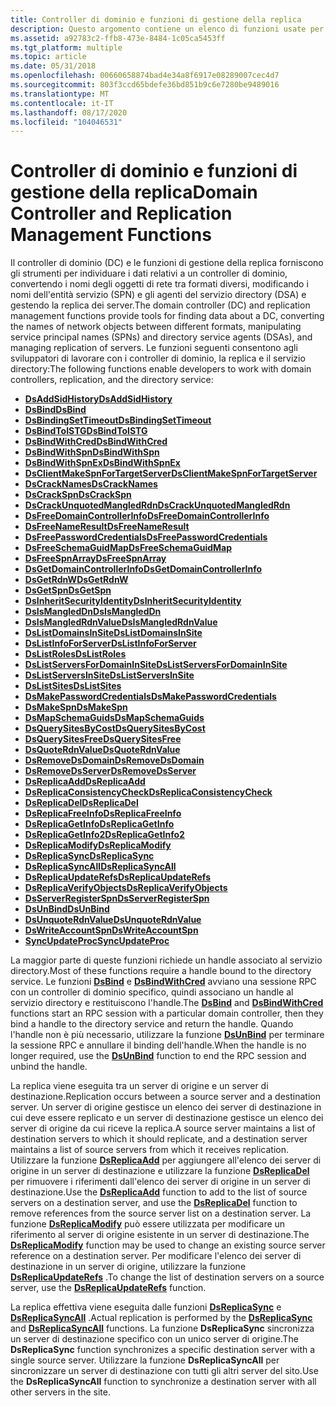 ```yaml
---
title: Controller di dominio e funzioni di gestione della replica
description: Questo argomento contiene un elenco di funzioni usate per il controller di dominio e la gestione della replica.
ms.assetid: a92783c2-ffb8-473e-8484-1c05ca5453ff
ms.tgt_platform: multiple
ms.topic: article
ms.date: 05/31/2018
ms.openlocfilehash: 00660658874bad4e34a8f6917e08289007cec4d7
ms.sourcegitcommit: 803f3ccd65bdefe36bd851b9c6e7280be9489016
ms.translationtype: MT
ms.contentlocale: it-IT
ms.lasthandoff: 08/17/2020
ms.locfileid: "104046531"
---
```

# <a name="domain-controller-and-replication-management-functions"></a><span data-ttu-id="a7f1a-103">Controller di dominio e funzioni di gestione della replica</span><span class="sxs-lookup"><span data-stu-id="a7f1a-103">Domain Controller and Replication Management Functions</span></span>

<span data-ttu-id="a7f1a-104">Il controller di dominio (DC) e le funzioni di gestione della replica forniscono gli strumenti per individuare i dati relativi a un controller di dominio, convertendo i nomi degli oggetti di rete tra formati diversi, modificando i nomi dell'entità servizio (SPN) e gli agenti del servizio directory (DSA) e gestendo la replica dei server.</span><span class="sxs-lookup"><span data-stu-id="a7f1a-104">The domain controller (DC) and replication management functions provide tools for finding data about a DC, converting the names of network objects between different formats, manipulating service principal names (SPNs) and directory service agents (DSAs), and managing replication of servers.</span></span> <span data-ttu-id="a7f1a-105">Le funzioni seguenti consentono agli sviluppatori di lavorare con i controller di dominio, la replica e il servizio directory:</span><span class="sxs-lookup"><span data-stu-id="a7f1a-105">The following functions enable developers to work with domain controllers, replication, and the directory service:</span></span>

-   [<span data-ttu-id="a7f1a-106">**DsAddSidHistory**</span><span class="sxs-lookup"><span data-stu-id="a7f1a-106">**DsAddSidHistory**</span></span>](/windows/desktop/api/Ntdsapi/nf-ntdsapi-dsaddsidhistorya)
-   [<span data-ttu-id="a7f1a-107">**DsBind**</span><span class="sxs-lookup"><span data-stu-id="a7f1a-107">**DsBind**</span></span>](/windows/desktop/api/Ntdsapi/nf-ntdsapi-dsbinda)
-   [<span data-ttu-id="a7f1a-108">**DsBindingSetTimeout**</span><span class="sxs-lookup"><span data-stu-id="a7f1a-108">**DsBindingSetTimeout**</span></span>](/windows/desktop/api/Ntdsapi/nf-ntdsapi-dsbindingsettimeout)
-   [<span data-ttu-id="a7f1a-109">**DsBindToISTG**</span><span class="sxs-lookup"><span data-stu-id="a7f1a-109">**DsBindToISTG**</span></span>](/windows/desktop/api/Ntdsapi/nf-ntdsapi-dsbindtoistga)
-   [<span data-ttu-id="a7f1a-110">**DsBindWithCred**</span><span class="sxs-lookup"><span data-stu-id="a7f1a-110">**DsBindWithCred**</span></span>](/windows/desktop/api/Ntdsapi/nf-ntdsapi-dsbindwithcreda)
-   [<span data-ttu-id="a7f1a-111">**DsBindWithSpn**</span><span class="sxs-lookup"><span data-stu-id="a7f1a-111">**DsBindWithSpn**</span></span>](/windows/desktop/api/Ntdsapi/nf-ntdsapi-dsbindwithspna)
-   [<span data-ttu-id="a7f1a-112">**DsBindWithSpnEx**</span><span class="sxs-lookup"><span data-stu-id="a7f1a-112">**DsBindWithSpnEx**</span></span>](/windows/desktop/api/Ntdsapi/nf-ntdsapi-dsbindwithspnexa)
-   [<span data-ttu-id="a7f1a-113">**DsClientMakeSpnForTargetServer**</span><span class="sxs-lookup"><span data-stu-id="a7f1a-113">**DsClientMakeSpnForTargetServer**</span></span>](/windows/desktop/api/Ntdsapi/nf-ntdsapi-dsclientmakespnfortargetservera)
-   [<span data-ttu-id="a7f1a-114">**DsCrackNames**</span><span class="sxs-lookup"><span data-stu-id="a7f1a-114">**DsCrackNames**</span></span>](/windows/desktop/api/Ntdsapi/nf-ntdsapi-dscracknamesa)
-   [<span data-ttu-id="a7f1a-115">**DsCrackSpn**</span><span class="sxs-lookup"><span data-stu-id="a7f1a-115">**DsCrackSpn**</span></span>](/windows/desktop/api/Dsparse/nf-dsparse-dscrackspna)
-   [<span data-ttu-id="a7f1a-116">**DsCrackUnquotedMangledRdn**</span><span class="sxs-lookup"><span data-stu-id="a7f1a-116">**DsCrackUnquotedMangledRdn**</span></span>](/windows/desktop/api/Dsparse/nf-dsparse-dscrackunquotedmangledrdna)
-   [<span data-ttu-id="a7f1a-117">**DsFreeDomainControllerInfo**</span><span class="sxs-lookup"><span data-stu-id="a7f1a-117">**DsFreeDomainControllerInfo**</span></span>](/windows/desktop/api/Ntdsapi/nf-ntdsapi-dsfreedomaincontrollerinfoa)
-   [<span data-ttu-id="a7f1a-118">**DsFreeNameResult**</span><span class="sxs-lookup"><span data-stu-id="a7f1a-118">**DsFreeNameResult**</span></span>](/windows/desktop/api/Ntdsapi/nf-ntdsapi-dsfreenameresulta)
-   [<span data-ttu-id="a7f1a-119">**DsFreePasswordCredentials**</span><span class="sxs-lookup"><span data-stu-id="a7f1a-119">**DsFreePasswordCredentials**</span></span>](/windows/desktop/api/Ntdsapi/nf-ntdsapi-dsfreepasswordcredentials)
-   [<span data-ttu-id="a7f1a-120">**DsFreeSchemaGuidMap**</span><span class="sxs-lookup"><span data-stu-id="a7f1a-120">**DsFreeSchemaGuidMap**</span></span>](/windows/desktop/api/Ntdsapi/nf-ntdsapi-dsfreeschemaguidmapa)
-   [<span data-ttu-id="a7f1a-121">**DsFreeSpnArray**</span><span class="sxs-lookup"><span data-stu-id="a7f1a-121">**DsFreeSpnArray**</span></span>](/windows/desktop/api/Ntdsapi/nf-ntdsapi-dsfreespnarraya)
-   [<span data-ttu-id="a7f1a-122">**DsGetDomainControllerInfo**</span><span class="sxs-lookup"><span data-stu-id="a7f1a-122">**DsGetDomainControllerInfo**</span></span>](/windows/desktop/api/Ntdsapi/nf-ntdsapi-dsgetdomaincontrollerinfoa)
-   [<span data-ttu-id="a7f1a-123">**DsGetRdnW**</span><span class="sxs-lookup"><span data-stu-id="a7f1a-123">**DsGetRdnW**</span></span>](/windows/desktop/api/Dsparse/nf-dsparse-dsgetrdnw)
-   [<span data-ttu-id="a7f1a-124">**DsGetSpn**</span><span class="sxs-lookup"><span data-stu-id="a7f1a-124">**DsGetSpn**</span></span>](/windows/desktop/api/Ntdsapi/nf-ntdsapi-dsgetspna)
-   [<span data-ttu-id="a7f1a-125">**DsInheritSecurityIdentity**</span><span class="sxs-lookup"><span data-stu-id="a7f1a-125">**DsInheritSecurityIdentity**</span></span>](/windows/desktop/api/Ntdsapi/nf-ntdsapi-dsinheritsecurityidentitya)
-   [<span data-ttu-id="a7f1a-126">**DsIsMangledDn**</span><span class="sxs-lookup"><span data-stu-id="a7f1a-126">**DsIsMangledDn**</span></span>](/windows/desktop/api/Dsparse/nf-dsparse-dsismangleddna)
-   [<span data-ttu-id="a7f1a-127">**DsIsMangledRdnValue**</span><span class="sxs-lookup"><span data-stu-id="a7f1a-127">**DsIsMangledRdnValue**</span></span>](/windows/desktop/api/Dsparse/nf-dsparse-dsismangledrdnvaluea)
-   [<span data-ttu-id="a7f1a-128">**DsListDomainsInSite**</span><span class="sxs-lookup"><span data-stu-id="a7f1a-128">**DsListDomainsInSite**</span></span>](/windows/desktop/api/Ntdsapi/nf-ntdsapi-dslistdomainsinsitea)
-   [<span data-ttu-id="a7f1a-129">**DsListInfoForServer**</span><span class="sxs-lookup"><span data-stu-id="a7f1a-129">**DsListInfoForServer**</span></span>](/windows/desktop/api/Ntdsapi/nf-ntdsapi-dslistinfoforservera)
-   [<span data-ttu-id="a7f1a-130">**DsListRoles**</span><span class="sxs-lookup"><span data-stu-id="a7f1a-130">**DsListRoles**</span></span>](/windows/desktop/api/Ntdsapi/nf-ntdsapi-dslistrolesa)
-   [<span data-ttu-id="a7f1a-131">**DsListServersForDomainInSite**</span><span class="sxs-lookup"><span data-stu-id="a7f1a-131">**DsListServersForDomainInSite**</span></span>](/windows/desktop/api/Ntdsapi/nf-ntdsapi-dslistserversfordomaininsitea)
-   [<span data-ttu-id="a7f1a-132">**DsListServersInSite**</span><span class="sxs-lookup"><span data-stu-id="a7f1a-132">**DsListServersInSite**</span></span>](/windows/desktop/api/Ntdsapi/nf-ntdsapi-dslistserversinsitea)
-   [<span data-ttu-id="a7f1a-133">**DsListSites**</span><span class="sxs-lookup"><span data-stu-id="a7f1a-133">**DsListSites**</span></span>](/windows/desktop/api/Ntdsapi/nf-ntdsapi-dslistsitesa)
-   [<span data-ttu-id="a7f1a-134">**DsMakePasswordCredentials**</span><span class="sxs-lookup"><span data-stu-id="a7f1a-134">**DsMakePasswordCredentials**</span></span>](/windows/desktop/api/Ntdsapi/nf-ntdsapi-dsmakepasswordcredentialsa)
-   [<span data-ttu-id="a7f1a-135">**DsMakeSpn**</span><span class="sxs-lookup"><span data-stu-id="a7f1a-135">**DsMakeSpn**</span></span>](/windows/desktop/api/Dsparse/nf-dsparse-dsmakespna)
-   [<span data-ttu-id="a7f1a-136">**DsMapSchemaGuids**</span><span class="sxs-lookup"><span data-stu-id="a7f1a-136">**DsMapSchemaGuids**</span></span>](/windows/desktop/api/Ntdsapi/nf-ntdsapi-dsmapschemaguidsa)
-   [<span data-ttu-id="a7f1a-137">**DsQuerySitesByCost**</span><span class="sxs-lookup"><span data-stu-id="a7f1a-137">**DsQuerySitesByCost**</span></span>](/windows/desktop/api/Ntdsapi/nf-ntdsapi-dsquerysitesbycosta)
-   [<span data-ttu-id="a7f1a-138">**DsQuerySitesFree**</span><span class="sxs-lookup"><span data-stu-id="a7f1a-138">**DsQuerySitesFree**</span></span>](/windows/desktop/api/Ntdsapi/nf-ntdsapi-dsquerysitesfree)
-   [<span data-ttu-id="a7f1a-139">**DsQuoteRdnValue**</span><span class="sxs-lookup"><span data-stu-id="a7f1a-139">**DsQuoteRdnValue**</span></span>](/windows/desktop/api/Dsparse/nf-dsparse-dsquoterdnvaluea)
-   [<span data-ttu-id="a7f1a-140">**DsRemoveDsDomain**</span><span class="sxs-lookup"><span data-stu-id="a7f1a-140">**DsRemoveDsDomain**</span></span>](/windows/desktop/api/Ntdsapi/nf-ntdsapi-dsremovedsdomaina)
-   [<span data-ttu-id="a7f1a-141">**DsRemoveDsServer**</span><span class="sxs-lookup"><span data-stu-id="a7f1a-141">**DsRemoveDsServer**</span></span>](/windows/desktop/api/Ntdsapi/nf-ntdsapi-dsremovedsservera)
-   [<span data-ttu-id="a7f1a-142">**DsReplicaAdd**</span><span class="sxs-lookup"><span data-stu-id="a7f1a-142">**DsReplicaAdd**</span></span>](/windows/desktop/api/Ntdsapi/nf-ntdsapi-dsreplicaadda)
-   [<span data-ttu-id="a7f1a-143">**DsReplicaConsistencyCheck**</span><span class="sxs-lookup"><span data-stu-id="a7f1a-143">**DsReplicaConsistencyCheck**</span></span>](/windows/desktop/api/Ntdsapi/nf-ntdsapi-dsreplicaconsistencycheck)
-   [<span data-ttu-id="a7f1a-144">**DsReplicaDel**</span><span class="sxs-lookup"><span data-stu-id="a7f1a-144">**DsReplicaDel**</span></span>](/windows/desktop/api/Ntdsapi/nf-ntdsapi-dsreplicadela)
-   [<span data-ttu-id="a7f1a-145">**DsReplicaFreeInfo**</span><span class="sxs-lookup"><span data-stu-id="a7f1a-145">**DsReplicaFreeInfo**</span></span>](/windows/desktop/api/Ntdsapi/nf-ntdsapi-dsreplicafreeinfo)
-   [<span data-ttu-id="a7f1a-146">**DsReplicaGetInfo**</span><span class="sxs-lookup"><span data-stu-id="a7f1a-146">**DsReplicaGetInfo**</span></span>](/windows/desktop/api/Ntdsapi/nf-ntdsapi-dsreplicagetinfow)
-   [<span data-ttu-id="a7f1a-147">**DsReplicaGetInfo2**</span><span class="sxs-lookup"><span data-stu-id="a7f1a-147">**DsReplicaGetInfo2**</span></span>](/windows/desktop/api/Ntdsapi/nf-ntdsapi-dsreplicagetinfo2w)
-   [<span data-ttu-id="a7f1a-148">**DsReplicaModify**</span><span class="sxs-lookup"><span data-stu-id="a7f1a-148">**DsReplicaModify**</span></span>](/windows/desktop/api/Ntdsapi/nf-ntdsapi-dsreplicamodifya)
-   [<span data-ttu-id="a7f1a-149">**DsReplicaSync**</span><span class="sxs-lookup"><span data-stu-id="a7f1a-149">**DsReplicaSync**</span></span>](/windows/desktop/api/Ntdsapi/nf-ntdsapi-dsreplicasynca)
-   [<span data-ttu-id="a7f1a-150">**DsReplicaSyncAll**</span><span class="sxs-lookup"><span data-stu-id="a7f1a-150">**DsReplicaSyncAll**</span></span>](/windows/desktop/api/Ntdsapi/nf-ntdsapi-dsreplicasyncalla)
-   [<span data-ttu-id="a7f1a-151">**DsReplicaUpdateRefs**</span><span class="sxs-lookup"><span data-stu-id="a7f1a-151">**DsReplicaUpdateRefs**</span></span>](/windows/desktop/api/Ntdsapi/nf-ntdsapi-dsreplicaupdaterefsa)
-   [<span data-ttu-id="a7f1a-152">**DsReplicaVerifyObjects**</span><span class="sxs-lookup"><span data-stu-id="a7f1a-152">**DsReplicaVerifyObjects**</span></span>](/windows/desktop/api/Ntdsapi/nf-ntdsapi-dsreplicaverifyobjectsa)
-   [<span data-ttu-id="a7f1a-153">**DsServerRegisterSpn**</span><span class="sxs-lookup"><span data-stu-id="a7f1a-153">**DsServerRegisterSpn**</span></span>](/windows/desktop/api/Ntdsapi/nf-ntdsapi-dsserverregisterspna)
-   [<span data-ttu-id="a7f1a-154">**DsUnBind**</span><span class="sxs-lookup"><span data-stu-id="a7f1a-154">**DsUnBind**</span></span>](/windows/desktop/api/Ntdsapi/nf-ntdsapi-dsunbinda)
-   [<span data-ttu-id="a7f1a-155">**DsUnquoteRdnValue**</span><span class="sxs-lookup"><span data-stu-id="a7f1a-155">**DsUnquoteRdnValue**</span></span>](/windows/desktop/api/Dsparse/nf-dsparse-dsunquoterdnvaluea)
-   [<span data-ttu-id="a7f1a-156">**DsWriteAccountSpn**</span><span class="sxs-lookup"><span data-stu-id="a7f1a-156">**DsWriteAccountSpn**</span></span>](/windows/desktop/api/Ntdsapi/nf-ntdsapi-dswriteaccountspna)
-   <span data-ttu-id="a7f1a-157">[**SyncUpdateProc**](/previous-versions/windows/desktop/legacy/ms677968(v=vs.85))</span><span class="sxs-lookup"><span data-stu-id="a7f1a-157">[**SyncUpdateProc**](/previous-versions/windows/desktop/legacy/ms677968(v=vs.85))</span></span>

<span data-ttu-id="a7f1a-158">La maggior parte di queste funzioni richiede un handle associato al servizio directory.</span><span class="sxs-lookup"><span data-stu-id="a7f1a-158">Most of these functions require a handle bound to the directory service.</span></span> <span data-ttu-id="a7f1a-159">Le funzioni [**DsBind**](/windows/desktop/api/Ntdsapi/nf-ntdsapi-dsbinda) e [**DsBindWithCred**](/windows/desktop/api/Ntdsapi/nf-ntdsapi-dsbindwithcreda) avviano una sessione RPC con un controller di dominio specifico, quindi associano un handle al servizio directory e restituiscono l'handle.</span><span class="sxs-lookup"><span data-stu-id="a7f1a-159">The [**DsBind**](/windows/desktop/api/Ntdsapi/nf-ntdsapi-dsbinda) and [**DsBindWithCred**](/windows/desktop/api/Ntdsapi/nf-ntdsapi-dsbindwithcreda) functions start an RPC session with a particular domain controller, then they bind a handle to the directory service and return the handle.</span></span> <span data-ttu-id="a7f1a-160">Quando l'handle non è più necessario, utilizzare la funzione [**DsUnBind**](/windows/desktop/api/Ntdsapi/nf-ntdsapi-dsunbinda) per terminare la sessione RPC e annullare il binding dell'handle.</span><span class="sxs-lookup"><span data-stu-id="a7f1a-160">When the handle is no longer required, use the [**DsUnBind**](/windows/desktop/api/Ntdsapi/nf-ntdsapi-dsunbinda) function to end the RPC session and unbind the handle.</span></span>

<span data-ttu-id="a7f1a-161">La replica viene eseguita tra un server di origine e un server di destinazione.</span><span class="sxs-lookup"><span data-stu-id="a7f1a-161">Replication occurs between a source server and a destination server.</span></span> <span data-ttu-id="a7f1a-162">Un server di origine gestisce un elenco dei server di destinazione in cui deve essere replicato e un server di destinazione gestisce un elenco dei server di origine da cui riceve la replica.</span><span class="sxs-lookup"><span data-stu-id="a7f1a-162">A source server maintains a list of destination servers to which it should replicate, and a destination server maintains a list of source servers from which it receives replication.</span></span> <span data-ttu-id="a7f1a-163">Utilizzare la funzione [**DsReplicaAdd**](/windows/desktop/api/Ntdsapi/nf-ntdsapi-dsreplicaadda) per aggiungere all'elenco dei server di origine in un server di destinazione e utilizzare la funzione [**DsReplicaDel**](/windows/desktop/api/Ntdsapi/nf-ntdsapi-dsreplicadela) per rimuovere i riferimenti dall'elenco dei server di origine in un server di destinazione.</span><span class="sxs-lookup"><span data-stu-id="a7f1a-163">Use the [**DsReplicaAdd**](/windows/desktop/api/Ntdsapi/nf-ntdsapi-dsreplicaadda) function to add to the list of source servers on a destination server, and use the [**DsReplicaDel**](/windows/desktop/api/Ntdsapi/nf-ntdsapi-dsreplicadela) function to remove references from the source server list on a destination server.</span></span> <span data-ttu-id="a7f1a-164">La funzione [**DsReplicaModify**](/windows/desktop/api/Ntdsapi/nf-ntdsapi-dsreplicamodifya) può essere utilizzata per modificare un riferimento al server di origine esistente in un server di destinazione.</span><span class="sxs-lookup"><span data-stu-id="a7f1a-164">The [**DsReplicaModify**](/windows/desktop/api/Ntdsapi/nf-ntdsapi-dsreplicamodifya) function may be used to change an existing source server reference on a destination server.</span></span> <span data-ttu-id="a7f1a-165">Per modificare l'elenco dei server di destinazione in un server di origine, utilizzare la funzione [**DsReplicaUpdateRefs**](/windows/desktop/api/Ntdsapi/nf-ntdsapi-dsreplicaupdaterefsa) .</span><span class="sxs-lookup"><span data-stu-id="a7f1a-165">To change the list of destination servers on a source server, use the [**DsReplicaUpdateRefs**](/windows/desktop/api/Ntdsapi/nf-ntdsapi-dsreplicaupdaterefsa) function.</span></span>

<span data-ttu-id="a7f1a-166">La replica effettiva viene eseguita dalle funzioni [**DsReplicaSync**](/windows/desktop/api/Ntdsapi/nf-ntdsapi-dsreplicasynca) e [**DsReplicaSyncAll**](/windows/desktop/api/Ntdsapi/nf-ntdsapi-dsreplicasyncalla) .</span><span class="sxs-lookup"><span data-stu-id="a7f1a-166">Actual replication is performed by the [**DsReplicaSync**](/windows/desktop/api/Ntdsapi/nf-ntdsapi-dsreplicasynca) and [**DsReplicaSyncAll**](/windows/desktop/api/Ntdsapi/nf-ntdsapi-dsreplicasyncalla) functions.</span></span> <span data-ttu-id="a7f1a-167">La funzione **DsReplicaSync** sincronizza un server di destinazione specifico con un unico server di origine.</span><span class="sxs-lookup"><span data-stu-id="a7f1a-167">The **DsReplicaSync** function synchronizes a specific destination server with a single source server.</span></span> <span data-ttu-id="a7f1a-168">Utilizzare la funzione **DsReplicaSyncAll** per sincronizzare un server di destinazione con tutti gli altri server del sito.</span><span class="sxs-lookup"><span data-stu-id="a7f1a-168">Use the **DsReplicaSyncAll** function to synchronize a destination server with all other servers in the site.</span></span>

 

 